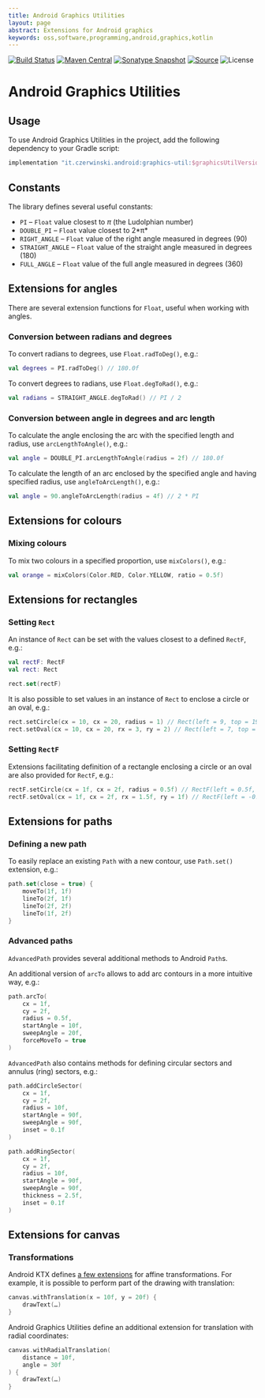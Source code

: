 ```yaml
---
title: Android Graphics Utilities
layout: page
abstract: Extensions for Android graphics
keywords: oss,software,programming,android,graphics,kotlin
---
```


[![Build Status](https://travis-ci.org/sczerwinski/android-graphics-util.svg?branch=develop)](https://travis-ci.org/sczerwinski/android-graphics-util)
[![Maven Central](https://img.shields.io/maven-central/v/it.czerwinski.android/graphics-util.svg)](https://repo1.maven.org/maven2/it/czerwinski/android/graphics-util/)
[![Sonatype Snapshot](https://img.shields.io/nexus/s/https/oss.sonatype.org/it.czerwinski.android/graphics-util.svg)](https://oss.sonatype.org/content/repositories/snapshots/it/czerwinski/android/graphics-util/)
[![Source](https://img.shields.io/badge/source-GitHub-blue.svg)](https://github.com/sczerwinski/android-graphics-util)
![License](https://img.shields.io/github/license/sczerwinski/android-graphics-util.svg)

# Android Graphics Utilities

## Usage

To use Android Graphics Utilities in the project, add the following dependency
to your Gradle script:
```groovy
implementation "it.czerwinski.android:graphics-util:$graphicsUtilVersion"
```

## Constants

The library defines several useful constants:
* `PI` – `Float` value closest to _&pi;_ (the Ludolphian number)
* `DOUBLE_PI` – `Float` value closest to 2*&pi;*
* `RIGHT_ANGLE` – `Float` value of the right angle measured in degrees (90)
* `STRAIGHT_ANGLE` – `Float` value of the straight angle measured in degrees (180)
* `FULL_ANGLE` – `Float` value of the full angle measured in degrees (360)

## Extensions for angles

There are several extension functions for `Float`, useful when working with angles.

### Conversion between radians and degrees

To convert radians to degrees, use `Float.radToDeg()`, e.g.:
```kotlin
val degrees = PI.radToDeg() // 180.0f
```

To convert degrees to radians, use `Float.degToRad()`, e.g.:
```kotlin
val radians = STRAIGHT_ANGLE.degToRad() // PI / 2
```

### Conversion between angle in degrees and arc length

To calculate the angle enclosing the arc with the specified length and radius,
use `arcLengthToAngle()`, e.g.:
```kotlin
val angle = DOUBLE_PI.arcLengthToAngle(radius = 2f) // 180.0f
```

To calculate the length of an arc enclosed by the specified angle and having specified radius,
use `angleToArcLength()`, e.g.:
```kotlin
val angle = 90.angleToArcLength(radius = 4f) // 2 * PI
```

## Extensions for colours

### Mixing colours

To mix two colours in a specified proportion, use `mixColors()`, e.g.:
```kotlin
val orange = mixColors(Color.RED, Color.YELLOW, ratio = 0.5f)
```

## Extensions for rectangles

### Setting `Rect`

An instance of `Rect` can be set with the values closest to a defined `RectF`, e.g.:
```kotlin
val rectF: RectF
val rect: Rect

rect.set(rectF)
```

It is also possible to set values in an instance of `Rect` to enclose
a circle or an oval, e.g.:
```kotlin
rect.setCircle(cx = 10, cx = 20, radius = 1) // Rect(left = 9, top = 19, right = 11, bottom = 21)
rect.setOval(cx = 10, cx = 20, rx = 3, ry = 2) // Rect(left = 7, top = 18, right = 13, bottom = 22)
```

### Setting `RectF`

Extensions facilitating definition of a rectangle enclosing a circle or an oval
are also provided for `RectF`, e.g.:
```kotlin
rectF.setCircle(cx = 1f, cx = 2f, radius = 0.5f) // RectF(left = 0.5f, top = 1.5f, right = 1.5f, bottom = 2.5f)
rectF.setOval(cx = 1f, cx = 2f, rx = 1.5f, ry = 1f) // RectF(left = -0.5f, top = 1f, right = 2.5f, bottom = 3f)
```

## Extensions for paths

### Defining a new path

To easily replace an existing `Path` with a new contour,
use `Path.set()` extension, e.g.:
```kotlin
path.set(close = true) {
    moveTo(1f, 1f)
    lineTo(2f, 1f)
    lineTo(2f, 2f)
    lineTo(1f, 2f)
}
```

### Advanced paths

`AdvancedPath` provides several additional methods to Android `Path`s.

An additional version of `arcTo` allows to add arc contours in a more intuitive way, e.g.:
```kotlin
path.arcTo(
    cx = 1f,
    cy = 2f,
    radius = 0.5f,
    startAngle = 10f,
    sweepAngle = 20f,
    forceMoveTo = true
)
```

`AdvancedPath` also contains methods for defining circular sectors and annulus (ring) sectors, e.g.:
```kotlin
path.addCircleSector(
    cx = 1f,
    cy = 2f,
    radius = 10f,
    startAngle = 90f,
    sweepAngle = 90f,
    inset = 0.1f
)

path.addRingSector(
    cx = 1f,
    cy = 2f,
    radius = 10f,
    startAngle = 90f,
    sweepAngle = 90f,
    thickness = 2.5f,
    inset = 0.1f
)
```

## Extensions for canvas

### Transformations

Android KTX defines [a few extensions](https://android.github.io/android-ktx/core-ktx/androidx.graphics/android.graphics.-canvas/index.html)
for affine transformations. For example, it is possible to perform
part of the drawing with translation:
```kotlin
canvas.withTranslation(x = 10f, y = 20f) {
    drawText(…)
}
```

Android Graphics Utilities define an additional extension for translation with radial coordinates:
```kotlin
canvas.withRadialTranslation(
    distance = 10f,
    angle = 30f
) {
    drawText(…)
}
```
